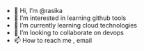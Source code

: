 - 👋 Hi, I’m @rasika
- 👀 I’m interested in learning github tools
- 🌱 I’m currently learning cloud technologies
- 💞️ I’m looking to collaborate on devops
- 📫 How to reach me , email

<!---
rasikasb/rasikasb is a ✨ special ✨ repository because its `README.md` (this file) appears on your GitHub profile.
You can click the Preview link to take a look at your changes.
--->
